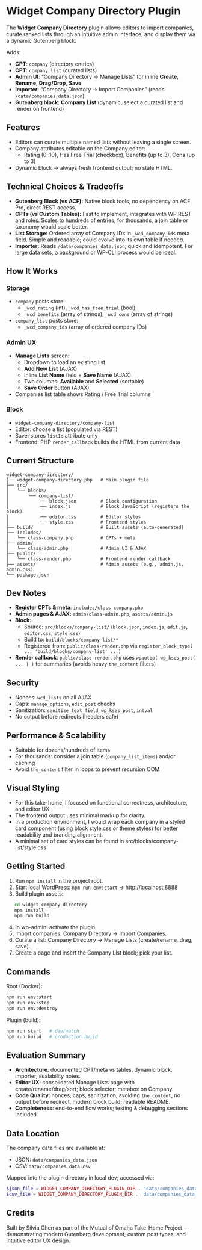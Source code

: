 # Widget Company Directory Plugin
The **Widget Company Directory** plugin allows editors to import companies, curate ranked lists through an intuitive admin interface, and display them via a dynamic Gutenberg block.

Adds:
- **CPT**: `company` (directory entries)
- **CPT**: `company_list` (curated lists)
- **Admin UI**: “Company Directory → Manage Lists” for inline **Create**, **Rename**, **Drag/Drop**, **Save**
- **Importer**: “Company Directory → Import Companies” (reads `/data/companies_data.json`)
- **Gutenberg block**: **Company List** (dynamic; select a curated list and render on frontend)

## Features
- Editors can curate multiple named lists without leaving a single screen.
- Company attributes editable on the Company editor:
  - Rating (0–10), Has Free Trial (checkbox), Benefits (up to 3), Cons (up to 3)
- Dynamic block → always fresh frontend output; no stale HTML.

## Technical Choices & Tradeoffs
- **Gutenberg Block (vs ACF):** Native block tools, no dependency on ACF Pro, direct REST access.
- **CPTs (vs Custom Tables):** Fast to implement, integrates with WP REST and roles. Scales to hundreds of entries; for thousands, a join table or taxonomy would scale better.
- **List Storage:** Ordered array of Company IDs in `_wcd_company_ids` meta field. Simple and readable; could evolve into its own table if needed.
- **Importer:** Reads `/data/companies_data.json`; quick and idempotent. For large data sets, a background or WP-CLI process would be ideal.

## How It Works

### Storage
- `company` posts store:
  - `_wcd_rating` (int), `_wcd_has_free_trial` (bool),
  - `_wcd_benefits` (array of strings), `_wcd_cons` (array of strings)
- `company_list` posts store:
  - `_wcd_company_ids` (array of ordered company IDs)

### Admin UX
- **Manage Lists** screen:
  - Dropdown to load an existing list
  - **Add New List** (AJAX)
  - Inline **List Name** field + **Save Name** (AJAX)
  - Two columns: **Available** and **Selected** (sortable)
  - **Save Order** button (AJAX)
- Companies list table shows Rating / Free Trial columns

### Block
- `widget-company-directory/company-list`
- Editor: choose a list (populated via REST)
- Save: stores `listId` attribute only
- Frontend: PHP `render_callback` builds the HTML from current data

## Current Structure
```
widget-company-directory/
├── widget-company-directory.php   # Main plugin file
├── src/
│   └── blocks/
│       └── company-list/
│           ├── block.json         # Block configuration
│           ├── index.js           # Block JavaScript (registers the block)
│           ├── editor.css         # Editor styles
│           └── style.css          # Frontend styles
├── build/                         # Built assets (auto-generated)
├── includes/
│   └── class-company.php          # CPTs + meta
├── admin/
│   └── class-admin.php            # Admin UI & AJAX
├── public/
│   └── class-render.php           # Frontend render callback
├── assets/                        # Admin assets (e.g., admin.js, admin.css)
└── package.json
```

## Dev Notes
- **Register CPTs & meta**: `includes/class-company.php`
- **Admin pages & AJAX**: `admin/class-admin.php`, `assets/admin.js`
- **Block**:
  - Source: `src/blocks/company-list/` (`block.json`, `index.js`, `edit.js`, `editor.css`, `style.css`)
  - Build to: `build/blocks/company-list/*`
  - Registered from: `public/class-render.php` via `register_block_type( ... 'build/blocks/company-list' ...)`
- **Render callback**: `public/class-render.php` uses `wpautop( wp_kses_post( ... ) )` for summaries (avoids heavy `the_content` filters)

## Security
- Nonces: `wcd_lists` on all AJAX
- Caps: `manage_options`, `edit_post` checks
- Sanitization: `sanitize_text_field`, `wp_kses_post`, `intval`
- No output before redirects (headers safe)

## Performance & Scalability
- Suitable for dozens/hundreds of items
- For thousands: consider a join table (`company_list_items`) and/or caching
- Avoid `the_content` filter in loops to prevent recursion OOM

## Visual Styling
- For this take-home, I focused on functional correctness, architecture, and editor UX.
- The frontend output uses minimal markup for clarity.
- In a production environment, I would wrap each company in a styled card component (using block style.css or theme styles) for better readability and branding alignment.
- A minimal set of card styles can be found in src/blocks/company-list/style.css

## Getting Started
1. Run `npm install` in the project root.
2. Start local WordPress: `npm run env:start` → http://localhost:8888
3. Build plugin assets:  
```bash
   cd widget-company-directory
   npm install
   npm run build
```
4. In wp-admin: activate the plugin.
5. Import companies: Company Directory → Import Companies.
6. Curate a list: Company Directory → Manage Lists (create/rename, drag, save).
7. Create a page and insert the Company List block; pick your list.

## Commands
Root (Docker):
```bash
npm run env:start
npm run env:stop
npm run env:destroy
```

Plugin (build):
```bash
npm run start   # dev/watch
npm run build   # production build
```

## Evaluation Summary
- **Architecture**: documented CPT/meta vs tables, dynamic block, importer, scalability notes.
- **Editor UX**: consolidated Manage Lists page with create/rename/drag/sort; block selector; metabox on Company.
- **Code Quality**: nonces, caps, sanitization, avoiding `the_content`, no output before redirect, modern block build; readable README.
- **Completeness**: end-to-end flow works; testing & debugging sections included.

## Data Location
The company data files are available at:
- JSON: `data/companies_data.json`
- CSV: `data/companies_data.csv`

Mapped into the plugin directory in local dev; accessed via:
```php
$json_file = WIDGET_COMPANY_DIRECTORY_PLUGIN_DIR . 'data/companies_data.json';
$csv_file = WIDGET_COMPANY_DIRECTORY_PLUGIN_DIR . 'data/companies_data.csv';
```

## Credits
Built by Silvia Chen as part of the Mutual of Omaha Take-Home Project — demonstrating modern Gutenberg development, custom post types, and intuitive editor UX design.